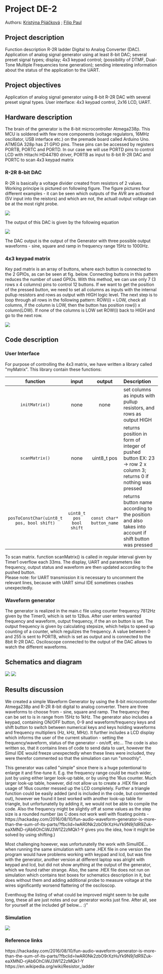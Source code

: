 <h1> Project DE-2 </h1>

Authors:  [Kristýna Pijáčková](https://github.com/KristynaPijackova/Digital-electronics-2/tree/master/Labs/Project) ; [Filip Paul](https://github.com/FilipPaul/Digital-Electronics-2/tree/master/labs/project)

<h2> Project description </h2>
<p>Function description R-2R ladder Digital to Analog Converter (DAC). Application of analog signal generator using at least 8-bit DAC; several preset signal types; display; 4x3 keypad control; (possibility of DTMF, Dual-Tone Multiple Frequencies tone generation); sending interesting information about the status of the application to the UART.</p>

<h2> Project objectives </h2>
<p>Application of analog signal generator using 8-bit R-2R DAC with several preset signal types. User interface: 4x3 keypad control, 2x16 LCD, UART.</p>
<h2> Hardware description </h3>
<p>The brain of the generator is the 8-bit microcontroller Atmega238p. This MCU is soldered with few more components (voltage regulators, 16MHz oscillator, USB interface etc.) on the premade board called Arduino Uno. ATMEGA 328p has 21 GPIO pins. These pins can be accessed by registers PORTB, PORTC and PORTD. In our case we will use PORTD pins to control LCD with Hitachi HD44780 driver, PORTB as input to 8-bit R-2R DAC and PORTC to scan 4x3 keypad matrix </p>
<h3>R-2R 8-bit DAC</h3>
<p>R-2R is basically a voltage divider created from resistors of 2 values. Working principe is pictured on following figure. The figure pictures four different examples - it can be seen which outputs of the AVR are activated (5V input into the reistors) and which are not, the actuall output voltage can be at the most right probe.</p>
<img src = "https://github.com/KristynaPijackova/Digital-electronics-2/blob/master/Images/Example.png">
<p>The output of this DAC is given by the following equation</p>

<img src = "https://github.com/KristynaPijackova/Digital-electronics-2/blob/master/Images/CodeCogsEqn.gif">

<p>The DAC output is the output of the Generator with three possible output waveforms - sine, square and ramp in frequency range 15Hz to 1000Hz.</p>

<h3> 4x3 keypad matrix </h3>
<p>Key pad matrix is an array of buttons, where each button is connected to the 2 GPIOs, as can be seen at fig. below. Connecting buttons in this pattern reduces the number of used GPIOs. With this method, we can use only 7 (3 rows x 4 columns) pins to control 12 buttons. If we want to get the position of the pressed button, we need to set all columns as inputs with the internal pullup resistors and rows as output with HIGH logic level. The next step is to loop through all rows in the following pattern: ROW(i) = LOW, check all columns, if the column is LOW, then the button has position row(i) x column(LOW). If none of the columns is LOW set ROW(i) back to HIGH and go to the next row.</p>

<img src = "https://github.com/KristynaPijackova/Digital-electronics-2/blob/master/Images/keypad.png">

<h2> Code description </h2>
<h3> User Interface </h3>
For purpose of controlling the 4x3 matrix, we have written a library called "myMatrix". This library contain these functions: 

| **function** | **input** | **output** |**Description**|
| :-: | :-: | :-: | :-- | 
| `initMatrix()`  | none | none | set columns as inputs with pullup resistors, and rows as output HIGH  |
| `scanMatrix()`   | none | uint8_t pos |returns position in form of integer of pushed button EX: 23 -> row 2 x column 3; returns 0 if nothing was pressed|
| `posToConstChar(uint8_t pos, bool shift)` |  `uint8_t pos` `bool shift` | `const char* button_name` |returns button name according to the position and also takes into account if shift button was pressed |

To scan matrix. function scanMatrix() is called in regular interval given by Timer1 overflow each 33ms. The display, UART and parameters like frequency, output status and waveform are then updated according to the pushed button. </br>
<it>Please note: for UART transmission it is necessary to uncomment the relevant lines, because with UART simul IDE sometimes crashes unexpectedly.</it>

<h3> Waveform generator </h3>

The generator is realized in the main.c file using counter frequency 7812Hz given by the Timer0, which is set to 128us. After user enters wanted frequency and waveform, output frequency, if the an on button is set. The output frequency is given by calculating stepsize, which helps to speed up counting of a counter, which regulizes the frequency. A value between 0 and 255 is sent to PORTB, which is set as output and is connected to the 8bit R-2R DAC. Osciloscope connected to the output of the DAC allows to watch the different waveforms.

<h2> Schematics and diagram </h2>

<img src = "https://github.com/KristynaPijackova/Digital-electronics-2/blob/master/Images/Screenshot_20201215_195629.png">
<img src = "https://github.com/KristynaPijackova/Digital-electronics-2/blob/master/Images/Diagramm_DE2.png">

<h2> Results discussion </h2>

<p>We created a simple Waveform Generator by using the 8-bit microcontroller Atmega238p and R-2R 8-bit digital to analog converter. There are three waveforms to choose from - sine, square and ramp. The frequency they can be set to is in range from 15Hz to 1kHz. The generator also includes a keypad, containing ON/OFF button, 0-9 and waveform/frequency keys and shift button to switch between numerical keys and keys holding waveforms and frequency multipliers (Hz, kHz, MHz). It further includes a LCD display which informs the user of the current situation - setting the frequency/waveform, status of the generator - on/off, etc... The code is also written so, that it contains lines of code to send data to uart, however the Simul IDE would freeze unexpectedly when these lines were included, they were therefor commented so that the simulation can run "smoothly".</p>

<p>This generator was called "simple" since there is a huge potentional to enlarge it and fine-tune it. E.g. the frequency range could be much wider, just by using either larger look-up table, or by using the 16us counter. Much larger look-up table, however, did not allow us to create a .HEX file and usage of 16us counter messed up the LCD completely. Further a triangle function could be easily added (and is included in the code, but commented out), however we found it best worked with another look-up table for triangle, but unfortunatelly by adding it, we would not be able to compile the code. Also the frequency might be slightly off at some values as the step size is a rounded number (as C does not work well with floating points - https://hackaday.com/2016/08/10/fun-audio-waveform-generator-is-more-than-the-sum-of-its-parts/?fbclid=IwAR0Nk2zbO9rXzHuYk9N9j1dR9Zuk-eaXMND-rjAb6OhCiWJ3W1Z2zMQk1-Y gives you the idea, how it might be solved by using shifting.)</p>

<p>Most challenging however, was unfortunatelly the work with SimulIDE... when running the same simulation with same .HEX file in one version the program would have problems working with keypad and lcd, but was fine with the generator, another version at different laptop was alright with keypad and lcd, but did not show anything at the output of the generator, which we found rather strange. Also, the same .HEX file does not run on simulation which contains text boxes for schematics description in it, but does without them and adding additional probe to measure voltage at the wires significantly worsend flattering of the osciloscop.</p>

<p>Eventhoug the listing of what could be improved might seem to be quite long, these all are just notes and our generator works just fine. After all, see for yourself at the included gif below... :)"
 

<h3> Simulation </h3>
 <img src = "https://github.com/FilipPaul/Digital-Electronics-2/blob/master/labs/project/pictures/finalGIF.gif">
 
 <h3> Reference links </h3>
  https://hackaday.com/2016/08/10/fun-audio-waveform-generator-is-more-than-the-sum-of-its-parts/?fbclid=IwAR0Nk2zbO9rXzHuYk9N9j1dR9Zuk-eaXMND-rjAb6OhCiWJ3W1Z2zMQk1-Y 
  https://en.wikipedia.org/wiki/Resistor_ladder
 
 
 